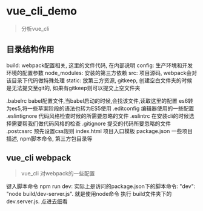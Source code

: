 # vue_cli_demo

> 分析vue_cli

## 目录结构作用
build:          webpack配置相关, 这里的文件代码, 在内部说明
config:         生产环境和开发环境的配置参数
node_modules:   安装的第三方依赖
src:            项目源码, webpack会对该目录下代码做特殊处理
static:         放第三方资源, gitkeep, 创建空白文件夹的时候是无法提交至git的, 如果有gitkeep则可以提交上空文件夹

.babelrc        babel配置文件,当babel启动的时候,会找该文件,读取这里的配置 es6转为es5,将一些草案阶段的语法也转为ES5使用
.editconfig     编辑器使用的一些配置
.eslintignore   代码风格检查时候的所需要忽略的文件
.eslintrc       在安装cli的时候选择需要帮我们做代码风格的检查
.gitignore      提交的代码所要忽略的文件
.postcssrc      预先设置css规则
index.html      项目入口模板
package.json    一些项目描述, npm脚本命令, 第三方包目录等

## vue_cli  webpack
> vue_cli 对webpack的一些配置

键入脚本命令 npm run dev:
实际上是访问的package.json下的脚本命令: "dev": "node build/dev-server.js". 就是使用node命令 执行 build文件夹下的dev.server.js. 点进去细看